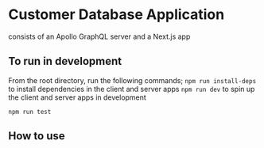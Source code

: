 # Customer Database Application

consists of an Apollo GraphQL server and a Next.js app

## To run in development

From the root directory, run the following commands;
`npm run install-deps` to install dependencies in the client and server apps
`npm run dev` to spin up the client and server apps in development

`npm run test`

## How to use
